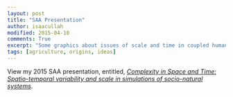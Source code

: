 ```yaml
---
layout: post
title: "SAA Presentation"
author: isaacullah
modified: 2015-04-10
comments: True
excerpt: "Some graphics about issues of scale and time in coupled human-natural systems"
tags: [agriculture, origins, ideas]
---
```


View my 2015 SAA presentation, entitled, [*Complexity in Space and Time: Spatio-temporal variability and scale in simulations of socio-natural systems*](/presentations/saa2015.html).
